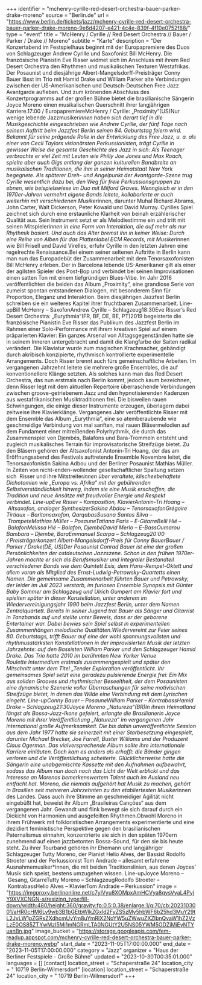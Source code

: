 +++
identifier = "mchenry-cyrille-red-desert-orchestra-bauer-parker-drake-moreno"
source = "Berlin.de"
url = "https://www.berlin.de/tickets/jazz/mchenry-cyrille-red-desert-orchestra-bauer-parker-drake-moreno-9e6d4207-e421-4c4e-839f-4f10e0752f88/"
type = "event"
title = "McHenry / Cyrille // Red Desert Orchestra // Bauer / Parker / Drake // Moreno"
subtitle = "Karte"
description = "Der Konzertabend im Festspielhaus beginnt mit der Europapremiere des Duos von Schlagzeuger Andrew Cyrille und Saxofonist Bill McHenry. Die französische Pianistin Eve Risser widmet sich im Anschluss mit ihrem Red Desert Orchestra den Rhythmen und musikalischen Texturen Westafrikas. Der Posaunist und diesjährige Albert-Mangelsdorff-Preisträger Conny Bauer lässt im Trio mit Hamid Drake und William Parker alte Verbindungen zwischen der US-Amerikanischen und Deutsch-Deutschen Free Jazz Avantgarde aufleben. Und zum krönenden Abschluss des Konzertprogramms auf der großen Bühne bietet die brasilianische Sängerin Joyce Moreno einen musikalischen Querschnitt ihrer langjährigen Karriere.17:00 / EuropapremiereMcHenry / Cyrille: „Proximity“(US)Nur wenige lebende Jazzmusiker*innen haben sich derart tief in die Musikgeschichte eingeschrieben wie Andrew Cyrille, der fünf Tage nach seinem Auftritt beim Jazzfest Berlin seinen 84. Geburtstag feiern wird. Bekannt für seine prägende Rolle in der Entwicklung des Free Jazz, u. a. als einer von Cecil Taylors visionärsten Perkussionisten, trägt Cyrille in gewisser Weise die gesamte Geschichte des Jazz in sich: Als Teenager verbrachte er viel Zeit mit Leuten wie Philly Joe Jones und Max Roach, spielte aber auch Gigs entlang der ganzen kulturellen Bandbreite an musikalischen Traditionen, die ihm in seiner Heimatstadt New York begegnete. Als späterer Dreh- und Angelpunkt der Avantgarde-Szene trug Cyrille wesentlich dazu bei, den Weg für freie Perkussionsgruppen zu ebnen, wie beispielswiese im Duo mit Milford Graves. Wenngleich er in den 1970er-Jahren vermehrt eigene Bands leitete, kollaborierte er auch weiterhin mit verschiedenen Musiker*innen, darunter Muhal Richard Abrams, John Carter, Walt Dickerson, Peter Kowald und David Murray. Cyrilles Spiel zeichnet sich durch eine erstaunliche Klarheit von beinah erzählerischer Qualität aus. Sein Instrument setzt er als Melodiestimme ein und tritt mit seinen Mitspieler*innen in eine Form von Interaktion, die auf mehr als nur Rhythmik basiert. Und auch das Alter bremst ihn in keiner Weise: Durch eine Reihe von Alben für das Plattenlabel ECM Records, mit Musiker*innen wie Bill Frisell und David Virelles, erfuhr Cyrille in den letzten Jahren eine regelrechte Renaissance.Bei einem seiner seltenen Auftritte in Berlin kann man nun das Europadebüt der Zusammenarbeit mit dem Tenorsaxofonisten Bill McHenry erleben. Der in Barcelona lebende US-Amerikaner gilt als einer der agilsten Spieler des Post-Bop und verbindet bei seinen Improvisationen einen satten Ton mit einem tiefgründigen Blues-Vibe. Im Jahr 2016 veröffentlichten die beiden das Album „Proximity“, eine grandiose Serie von zumeist spontan entstandenen Dialogen, mit besonderem Sinn für Proportion, Eleganz und Interaktion. Beim diesjährigen Jazzfest Berlin schreiben sie ein weiteres Kapitel ihrer fruchtbaren Zusammenarbeit. Line-upBill McHenry – SaxofonAndrew Cyrille – Schlagzeug18:30Eve Risser’s Red Desert Orchestra: „Eurythmia“(FR, BF, DE, BE, PT)2019 begeisterte die französische Pianistin Eve Risser das Publikum des Jazzfest Berlin im Rahmen einer Solo-Performance mit ihrem kreativen Spiel auf einem präparierten Klavier: Ein ganzes Arsenal von Alltagsgegenständen hatte sie in seinem Inneren untergebracht und damit die Klangfarbe der Saiten radikal verändert. Die Klaviatur wurde zum magischen Krachmacher, gebändigt durch akribisch konzipierte, rhythmisch kontrollierte experimentelle Arrangements. Doch Risser brennt auch fürs gemeinschaftliche Arbeiten. Im vergangenen Jahrzehnt leitete sie mehrere große Ensembles, die auf konventionellere Klänge setzten. Als solches kann man das Red Desert Orchestra, das nun erstmals nach Berlin kommt, jedoch kaum bezeichnen, denn Risser legt mit dem aktuellen Repertoire überraschende Verbindungen zwischen groove-getriebenem Jazz und den hypnotisierenden Kadenzen aus westafrikanischen Musiktraditionen frei. Die bisweilen rauen Schwingungen, die einige dieser Instrumente erzeugen, überlagern dabei zeitweise ihre Klavierklänge. Vergangenes Jahr veröffentlichte Risser mit dem Ensemble das Album „Eurythmia“, eine so atemberaubende wie geschmeidige Verbindung von mal sanften, mal rauen Bläsermelodien auf dem Fundament einer mitreißenden Polyrhythmik, die durch das Zusammenspiel von Djembés, Balafons und Bara-Trommeln entsteht und zugleich musikalisches Terrain für improvisatorische Streifzüge bietet. Zu den Bläsern gehören der Altsaxofonist Antonin-Tri Hoang, der das am Eröffnungsabend des Festivals auftretende Ensemble Novembre leitet, die Tenorsaxofonistin Sakina Adbou und der Berliner Posaunist Mathias Müller. In Zeiten von nicht-enden-wollender gesellschaftlicher Spaltung setzen sich  Risser und ihre Mitstreiter*innen über veraltete, klischeebehaftete Dichotomien wie „Europa vs. Afrika“ mit der gebührenden Selbstverständlichkeit hinweg, indem sie eine Musik erschaffen, die Tradition und neue Ansätze mit freudvoller Energie und Respekt verbindet. Line-upEve Risser – Komposition, KlavierAntonin-Tri Hoang – Altsaxofon, analoger SynthesizerSakina Abdou – TenorsaxofonGrégoire Tirtiaux – Baritonsaxofon, QarqabasSusana Santos Silva – TrompeteMathias Müller – PosauneTatiana Paris – E-GitarreBelli Hié – BalafonMélissa Hié – Balafon, DjembéDavid Merlo – E-BassOumarou Bambara – Djembé, BaraEmmanuel Scarpa – Schlagzeug20:00 / Preisträgerkonzert Albert-Mangelsdorff-Preis für Conny BauerBauer / Parker / Drake(DE, US)Der Posaunist Conrad Bauer ist eine der großen Persönlichkeiten der ostdeutschen Jazzszene. Schon in den frühen 1970er-Jahren machte er sich als Berufsmusiker und integraler Bestandteil verschiedener Bands wie dem Quintett Exis, dem Hans-Rempel-Oktett und allem voran als Mitglied des Ernst-Ludwig-Petrowsky-Quartetts einen Namen. Die gemeinsame Zusammenarbeit führten Bauer und Petrowsky, der leider im Juli 2023 verstarb, im furiosen Ensemble Synopsis mit Günter Baby Sommer am Schlagzeug und Ulrich Gumpert am Klavier fort und spielten später in dieser Konstellation, unter anderem im Wiedervereinigungsjahr 1990 beim Jazzfest Berlin, unter dem Namen Zentralquartett. Bereits in seiner Jugend trat Bauer als Sänger und Gitarrist in Tanzbands auf und stellte unter Beweis, dass er der geborene Entertainer war. Dabei bewies sein Spiel selbst in experimentellen Zusammenhängen melodische Qualitäten.Wiedervereint zur Feier seines 80. Geburtstags, trifft Bauer auf eine der wohl spannungsvollsten und rhythmusstärksten Konstellationen in der improvisierten Musik der letzten Jahrzehnte: auf den Bassisten William Parker und den Schlagzeuger Hamid Drake. Das Trio hatte 2010 im berühmten New Yorker Venue Roulette Intermedium erstmals zusammengespielt und später den Mitschnitt unter dem Titel „Tender Exploration veröffentlicht. Ihr gemeinsames Spiel setzt eine geradezu pulsierende Energie frei: Ein Mix aus soliden Grooves und rhythmischer Beseeltheit, der dem Posaunisten eine dynamische Szenerie voller Überraschungen für seine motivischen Streifzüge bietet, in denen das Wilde eine Verbindung mit dem Lyrischen eingeht. Line-upConny Bauer – PosauneWilliam Parker – KontrabassHamid Drake – Schlagzeug21:30Joyce Moreno „Natureza“(BR)In ihrem Heimatland längst als Bossa-Jazz-Ikone gefeiert, erlangte die Brasilianerin Joyce Moreno mit ihrer Veröffentlichung „Natureza“ im vergangenen Jahr international große Aufmerksamkeit. Die bis dahin unveröffentlichte Session aus dem Jahr 1977 hatte sie seinerzeit mit einer Starbesetzung eingespielt, darunter Michael Brecker, Joe Farrell, Buster Williams und der Produzent Claus Ogerman. Das vielversprechende Album sollte ihre internationale Karriere einläuten. Doch kam es anders als erhofft: die Bänder gingen verloren und die Veröffentlichung scheiterte. Glücklicherweise hatte die Sängerin eine unabgemischte Kassette mit den Aufnahmen aufbewahrt, sodass das Album nun doch noch das Licht der Welt erblickt und das Interesse an Morenos bemerkenswertem Talent auch im Ausland neu entfacht hat. Moreno, die niemals aufgehört hat Musik zu machen, gehört in Brasilien seit mehreren Jahrzehnten zu den etabliertesten Musiker*innen des Landes. Dass auch ihre Stimme an geschmeidiger Agilität nicht eingebüßt hat, beweist ihr Album „Brasileiras Canções“ aus dem vergangenen Jahr. Gewandt und flink bewegt sie sich darauf durch ein Dickicht von Harmonien und ausgefeilten Rhythmen.Obwohl Moreno in ihrem Frühwerk mit folkloristischen Arrangements experimentierte und eine dezidiert feministische Perspektive gegen den brasilianischen Paternalismus einnahm, konzentrierte sie sich in den späten 1970ern zunehmend auf einen jazzbetonten Bossa-Sound, für den sie bis heute steht. Zu ihrer Tourband gehören ihr Ehemann und langjähriger Schlagzeuger Tutty Moreno, der Pianist Helio Alves, der Bassist Rodolfo Stroeter und der Perkussionist Tom Andrade – allesamt erfahrene Ausnahmemusiker*innen, die mit beiden Traditionslinien, aus denen Joyces’ Musik sich speist, bestens umzugehen wissen. Line-upJoyce Moreno – Gesang, GitarreTutty Moreno – SchlagzeugRodolfo Stroeter – KontrabassHelio Alves – KlavierTom Andrade – Perkussion"
image = "https://imgproxy.berlinonline.net/c7ylVyu8XOMpxAmHCVya8qysVyaL4PyjY9XVXCNGN-s/resizing_type:fill-down/width:480/height:360/gravity:fp:0.5:0.38/enlarge:1/q:70/cb:2023103001/aHR0cHM6Ly9wb3B1bGEtbWlkZGxld2FyZS5zMy5hbWF6b25hd3MuY29tL2JvLW1pZGRsZXdhcmUvYm8uYmRlX2NoYW5uZWwuZXZlbnQvaW1hZ2VzLzE0OS85ZTYwMzI5Mi1mNGRmLTA0NGUtY2U5NS05YWM5ODZjMjEyNTYuanBn.jpg"
image_bucket = "https://storage.googleapis.com/fem-readup.appspot.com/mchenry-cyrille-red-desert-orchestra-bauer-parker-drake-moreno.webp"
start_date = "2023-11-05T17:00:00.000"
end_date = "2023-11-05T17:00:00.000"
category = "Jazz"
organizer = "Haus der Berliner Festspiele - Große Bühne"
updated = "2023-10-30T00:35:01.000"
languages = []
[contact]
location_street = "Schaperstraße 24"
location_city = " 10719 Berlin-Wilmersdorf"
[location]
location_street = "Schaperstraße 24"
location_city = " 10719 Berlin-Wilmersdorf"
+++